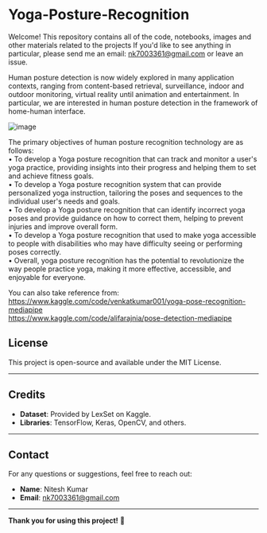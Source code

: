 # Yoga-Posture-Recognition

Welcome! This repository contains all of the code, notebooks, images and other materials related to the projects
If you'd like to see anything in particular, please send me an email: nk7003361@gmail.com or leave an issue.

Human posture detection is now widely explored in many application contexts, 
ranging from content-based retrieval, surveillance, indoor and outdoor monitoring, 
virtual reality until animation and entertainment. In particular, we are interested in 
human posture detection in the framework of home-human interface.

![image](https://github.com/user-attachments/assets/a3e03bc5-c76f-4d34-a9b8-9f68b28693cb)


The primary objectives of human posture recognition technology are as follows:
<br>
• To develop a Yoga posture recognition that can track and monitor a user's yoga practice, 
  providing insights into their progress and helping them to set and achieve fitness goals.
<br>
• To develop a Yoga posture recognition system that can provide personalized yoga 
  instruction, tailoring the poses and sequences to the individual user's needs and goals.
<br>
• To develop a Yoga posture recognition that can identify incorrect yoga poses and provide 
  guidance on how to correct them, helping to prevent injuries and improve overall form.
<br>
• To develop a Yoga posture recognition that used to make yoga accessible to people with 
  disabilities who may have difficulty seeing or performing poses correctly.
<br>
• Overall, yoga posture recognition has the potential to revolutionize the way people practice 
  yoga, making it more effective, accessible, and enjoyable for everyone.
<br>

You can also take reference from:
<br>
https://www.kaggle.com/code/venkatkumar001/yoga-pose-recognition-mediapipe
<br>
https://www.kaggle.com/code/alifarajnia/pose-detection-mediapipe
<br>

## License
This project is open-source and available under the MIT License.

---

## Credits
- **Dataset**: Provided by LexSet on Kaggle.
- **Libraries**: TensorFlow, Keras, OpenCV, and others.

---

## Contact
For any questions or suggestions, feel free to reach out:
- **Name**: Nitesh Kumar
- **Email**: nk7003361@gmail.com

---

**Thank you for using this project!** 🚀
